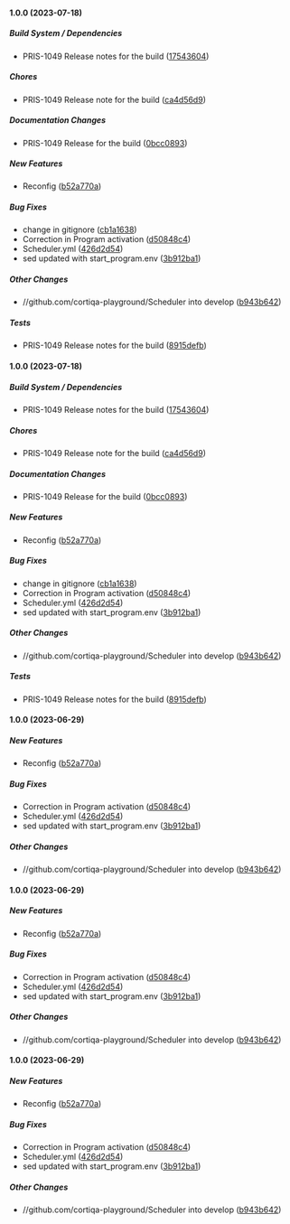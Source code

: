 #### 1.0.0 (2023-07-18)

##### Build System / Dependencies

*  PRIS-1049 Release notes for the build ([17543604](https://github.com/cortiqa-playground/Scheduler/commit/17543604a432e40184a92eefd14222b2590d51af))

##### Chores

*  PRIS-1049 Release note for the build ([ca4d56d9](https://github.com/cortiqa-playground/Scheduler/commit/ca4d56d9aec696665c7d4e06bb24eca91ccd4df4))

##### Documentation Changes

*  PRIS-1049 Release for the build ([0bcc0893](https://github.com/cortiqa-playground/Scheduler/commit/0bcc08931538c20d6d224298abbf8f5b62defdda))

##### New Features

*  Reconfig ([b52a770a](https://github.com/cortiqa-playground/Scheduler/commit/b52a770a76f7ddc85cce62311a8eae2ff991c7c1))

##### Bug Fixes

*  change in gitignore ([cb1a1638](https://github.com/cortiqa-playground/Scheduler/commit/cb1a1638e47026c36c87d3b43367c0005d6db7c6))
*  Correction in Program activation ([d50848c4](https://github.com/cortiqa-playground/Scheduler/commit/d50848c481154467f4e55f22d2b0f266a2d70e37))
*  Scheduler.yml ([426d2d54](https://github.com/cortiqa-playground/Scheduler/commit/426d2d542f6244c3919fdad7b678318ae8b81d1c))
*  sed updated with start_program.env ([3b912ba1](https://github.com/cortiqa-playground/Scheduler/commit/3b912ba1b2a9474e62a0ce5beaa275f1cbc4976c))

##### Other Changes

* //github.com/cortiqa-playground/Scheduler into develop ([b943b642](https://github.com/cortiqa-playground/Scheduler/commit/b943b642f053cce60c741400332f264b243d609f))

##### Tests

*  PRIS-1049 Release notes for the build ([8915defb](https://github.com/cortiqa-playground/Scheduler/commit/8915defbfd3966ac2e9eb9b75888555c5c4935d0))

#### 1.0.0 (2023-07-18)

##### Build System / Dependencies

*  PRIS-1049 Release notes for the build ([17543604](https://github.com/cortiqa-playground/Scheduler/commit/17543604a432e40184a92eefd14222b2590d51af))

##### Chores

*  PRIS-1049 Release note for the build ([ca4d56d9](https://github.com/cortiqa-playground/Scheduler/commit/ca4d56d9aec696665c7d4e06bb24eca91ccd4df4))

##### Documentation Changes

*  PRIS-1049 Release for the build ([0bcc0893](https://github.com/cortiqa-playground/Scheduler/commit/0bcc08931538c20d6d224298abbf8f5b62defdda))

##### New Features

*  Reconfig ([b52a770a](https://github.com/cortiqa-playground/Scheduler/commit/b52a770a76f7ddc85cce62311a8eae2ff991c7c1))

##### Bug Fixes

*  change in gitignore ([cb1a1638](https://github.com/cortiqa-playground/Scheduler/commit/cb1a1638e47026c36c87d3b43367c0005d6db7c6))
*  Correction in Program activation ([d50848c4](https://github.com/cortiqa-playground/Scheduler/commit/d50848c481154467f4e55f22d2b0f266a2d70e37))
*  Scheduler.yml ([426d2d54](https://github.com/cortiqa-playground/Scheduler/commit/426d2d542f6244c3919fdad7b678318ae8b81d1c))
*  sed updated with start_program.env ([3b912ba1](https://github.com/cortiqa-playground/Scheduler/commit/3b912ba1b2a9474e62a0ce5beaa275f1cbc4976c))

##### Other Changes

* //github.com/cortiqa-playground/Scheduler into develop ([b943b642](https://github.com/cortiqa-playground/Scheduler/commit/b943b642f053cce60c741400332f264b243d609f))

##### Tests

*  PRIS-1049 Release notes for the build ([8915defb](https://github.com/cortiqa-playground/Scheduler/commit/8915defbfd3966ac2e9eb9b75888555c5c4935d0))

#### 1.0.0 (2023-06-29)

##### New Features

*  Reconfig ([b52a770a](https://github.com/cortiqa-playground/Scheduler/commit/b52a770a76f7ddc85cce62311a8eae2ff991c7c1))

##### Bug Fixes

*  Correction in Program activation ([d50848c4](https://github.com/cortiqa-playground/Scheduler/commit/d50848c481154467f4e55f22d2b0f266a2d70e37))
*  Scheduler.yml ([426d2d54](https://github.com/cortiqa-playground/Scheduler/commit/426d2d542f6244c3919fdad7b678318ae8b81d1c))
*  sed updated with start_program.env ([3b912ba1](https://github.com/cortiqa-playground/Scheduler/commit/3b912ba1b2a9474e62a0ce5beaa275f1cbc4976c))

##### Other Changes

* //github.com/cortiqa-playground/Scheduler into develop ([b943b642](https://github.com/cortiqa-playground/Scheduler/commit/b943b642f053cce60c741400332f264b243d609f))

#### 1.0.0 (2023-06-29)

##### New Features

*  Reconfig ([b52a770a](https://github.com/cortiqa-playground/Scheduler/commit/b52a770a76f7ddc85cce62311a8eae2ff991c7c1))

##### Bug Fixes

*  Correction in Program activation ([d50848c4](https://github.com/cortiqa-playground/Scheduler/commit/d50848c481154467f4e55f22d2b0f266a2d70e37))
*  Scheduler.yml ([426d2d54](https://github.com/cortiqa-playground/Scheduler/commit/426d2d542f6244c3919fdad7b678318ae8b81d1c))
*  sed updated with start_program.env ([3b912ba1](https://github.com/cortiqa-playground/Scheduler/commit/3b912ba1b2a9474e62a0ce5beaa275f1cbc4976c))

##### Other Changes

* //github.com/cortiqa-playground/Scheduler into develop ([b943b642](https://github.com/cortiqa-playground/Scheduler/commit/b943b642f053cce60c741400332f264b243d609f))

#### 1.0.0 (2023-06-29)

##### New Features

*  Reconfig ([b52a770a](https://github.com/cortiqa-playground/Scheduler/commit/b52a770a76f7ddc85cce62311a8eae2ff991c7c1))

##### Bug Fixes

*  Correction in Program activation ([d50848c4](https://github.com/cortiqa-playground/Scheduler/commit/d50848c481154467f4e55f22d2b0f266a2d70e37))
*  Scheduler.yml ([426d2d54](https://github.com/cortiqa-playground/Scheduler/commit/426d2d542f6244c3919fdad7b678318ae8b81d1c))
*  sed updated with start_program.env ([3b912ba1](https://github.com/cortiqa-playground/Scheduler/commit/3b912ba1b2a9474e62a0ce5beaa275f1cbc4976c))

##### Other Changes

* //github.com/cortiqa-playground/Scheduler into develop ([b943b642](https://github.com/cortiqa-playground/Scheduler/commit/b943b642f053cce60c741400332f264b243d609f))

